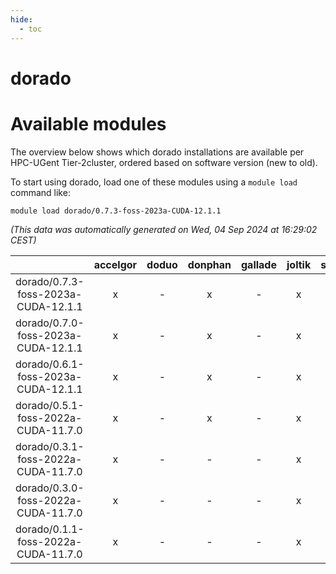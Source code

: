 ```yaml
---
hide:
  - toc
---
```


dorado
======

# Available modules


The overview below shows which dorado installations are available per HPC-UGent Tier-2cluster, ordered based on software version (new to old).

To start using dorado, load one of these modules using a `module load` command like:

```shell
module load dorado/0.7.3-foss-2023a-CUDA-12.1.1
```

*(This data was automatically generated on Wed, 04 Sep 2024 at 16:29:02 CEST)*  

| |accelgor|doduo|donphan|gallade|joltik|shinx|skitty|
| :---: | :---: | :---: | :---: | :---: | :---: | :---: | :---: |
|dorado/0.7.3-foss-2023a-CUDA-12.1.1|x|-|x|-|x|-|-|
|dorado/0.7.0-foss-2023a-CUDA-12.1.1|x|-|x|-|x|-|-|
|dorado/0.6.1-foss-2023a-CUDA-12.1.1|x|-|x|-|x|-|-|
|dorado/0.5.1-foss-2022a-CUDA-11.7.0|x|-|x|-|x|-|-|
|dorado/0.3.1-foss-2022a-CUDA-11.7.0|x|-|-|-|x|-|-|
|dorado/0.3.0-foss-2022a-CUDA-11.7.0|x|-|-|-|x|-|-|
|dorado/0.1.1-foss-2022a-CUDA-11.7.0|x|-|-|-|x|-|-|
